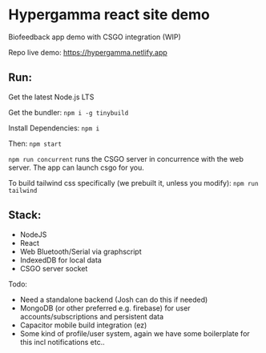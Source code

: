 # Hypergamma react site demo

Biofeedback app demo with CSGO integration (WIP)

Repo live demo: https://hypergamma.netlify.app

## Run:

Get the latest Node.js LTS

Get the bundler: `npm i -g tinybuild`

Install Dependencies: `npm i`

Then: `npm start`

`npm run concurrent` runs the CSGO server in concurrence with the web server. The app can launch csgo for you.

To build tailwind css specifically (we prebuilt it, unless you modify): `npm run tailwind`

## Stack:

- NodeJS
- React
- Web Bluetooth/Serial via graphscript
- IndexedDB for local data
- CSGO server socket

Todo: 

- Need a standalone backend (Josh can do this if needed)
- MongoDB (or other preferred e.g. firebase) for user accounts/subscriptions and persistent data
- Capacitor mobile build integration (ez)
- Some kind of profile/user system, again we have some boilerplate for this incl notifications etc..
